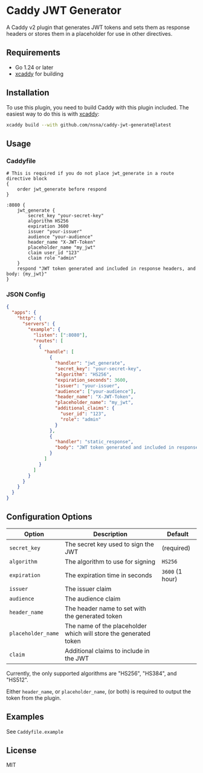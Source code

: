 # Caddy JWT Generator

A Caddy v2 plugin that generates JWT tokens and sets them as response headers or stores them in a placeholder for use in other directives.

## Requirements

- Go 1.24 or later
- [xcaddy](https://github.com/caddyserver/xcaddy) for building

## Installation

To use this plugin, you need to build Caddy with this plugin included. The easiest way to do this is with [xcaddy](https://github.com/caddyserver/xcaddy):

```bash
xcaddy build --with github.com/nsna/caddy-jwt-generate@latest
```

## Usage

### Caddyfile

```caddyfile
# This is required if you do not place jwt_generate in a route directive block
{
    order jwt_generate before respond
}

:8080 {
    jwt_generate {
        secret_key "your-secret-key"
        algorithm HS256
        expiration 3600
        issuer "your-issuer"
        audience "your-audience"
        header_name "X-JWT-Token"
        placeholder_name "my_jwt"
        claim user_id "123"
        claim role "admin"
    }
    respond "JWT token generated and included in response headers, and body: {my_jwt}"
}
```

### JSON Config

```json
{
  "apps": {
    "http": {
      "servers": {
        "example": {
          "listen": [":8080"],
          "routes": [
            {
              "handle": [
                {
                  "handler": "jwt_generate",
                  "secret_key": "your-secret-key",
                  "algorithm": "HS256",
                  "expiration_seconds": 3600,
                  "issuer": "your-issuer",
                  "audience": ["your-audience"],
                  "header_name": "X-JWT-Token",
                  "placeholder_name": "my_jwt",
                  "additional_claims": {
                    "user_id": "123",
                    "role": "admin"
                  }
                },
                {
                  "handler": "static_response",
                  "body": "JWT token generated and included in response headers and body: {my_jwt}"
                }
              ]
            }
          ]
        }
      }
    }
  }
}
```

## Configuration Options

| Option | Description | Default |
|--------|-------------|---------|
| `secret_key` | The secret key used to sign the JWT | (required) |
| `algorithm` | The algorithm to use for signing | `HS256` |
| `expiration` | The expiration time in seconds | `3600` (1 hour) |
| `issuer` | The issuer claim |  |
| `audience` | The audience claim |  |
| `header_name` | The header name to set with the generated token |   |
| `placeholder_name` | The name of the placeholder which will store the generated token |  |
| `claim` | Additional claims to include in the JWT |  |

Currently, the only supported algorithms are "HS256", "HS384", and "HS512".

Either `header_name`, or `placeholder_name`, (or both) is required to output the token from the plugin.

## Examples

See `Caddyfile.example`

## License

MIT 
